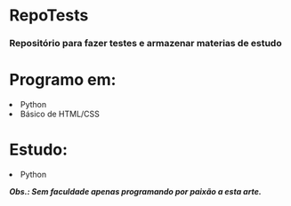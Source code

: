 # RepoTests
### Repositório para fazer testes e armazenar materias de estudo

# Programo em:
<li>Python</li>
<li>Básico de HTML/CSS</li>

# Estudo:
<li>Python</li>

***Obs.: Sem faculdade apenas programando por paixão a esta arte.***

